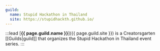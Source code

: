 ```yaml
---
guild:
  name: Stupid Hackathon in Thailand
  site: https://stupidhackth.github.io/
---
```


:::lead
[**{{ page.guild.name }}**]({{ page.guild.site }}) is a Creatorsgarten [[Guilds|guild]] that organizes the Stupid Hackathon in Thailand event series.
:::